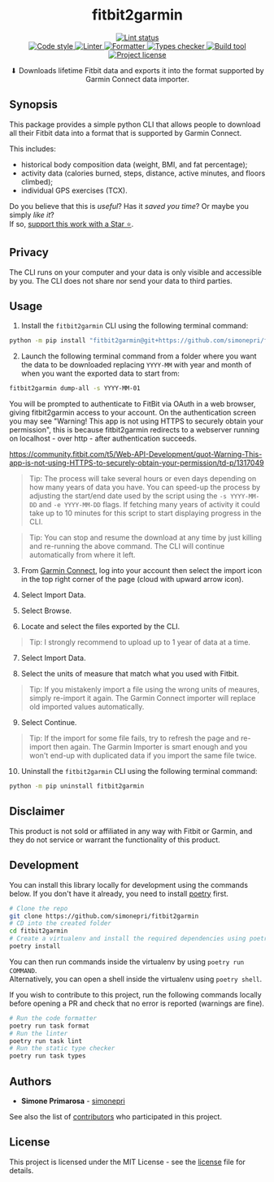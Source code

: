 <h1 align="center">
  <b>fitbit2garmin</b>
</h1>
<p align="center">
  <!-- Lint -->
  <a href="https://github.com/simonepri/fitbit2garmin/actions?query=workflow:lint+branch:main">
    <img src="https://github.com/simonepri/fitbit2garmin/workflows/lint/badge.svg?branch=main" alt="Lint status" />
  </a>
  <br />
  <!-- Code style -->
  <a href="https://github.com/ambv/black">
    <img src="https://img.shields.io/badge/code%20style-black-000000.svg" alt="Code style" />
  </a>
  <!-- Linter -->
  <a href="https://github.com/PyCQA/pylint">
    <img src="https://img.shields.io/badge/linter-pylint-ce963f.svg" alt="Linter" />
  </a>
  <!-- Formatter -->
  <a href="https://github.com/omnilib/ufmt">
    <img src="https://img.shields.io/badge/formatter-ufmt-296db2.svg" alt="Formatter" />
  </a>
  <!-- Types checker -->
  <a href="https://github.com/PyCQA/pylint">
    <img src="https://img.shields.io/badge/types%20checker-mypy-296db2.svg" alt="Types checker" />
  </a>
  <!-- Build tool -->
  <a href="https://github.com/python-poetry/poetry">
    <img src="https://img.shields.io/badge/build%20system-poetry-4e5dc8.svg" alt="Build tool" />
  </a>
  <br />
  <!-- License -->
  <a href="https://github.com/simonepri/fitbit2garmin/tree/main/license">
    <img src="https://img.shields.io/github/license/simonepri/fitbit2garmin.svg" alt="Project license" />
  </a>
</p>
<p align="center">
  ⬇ Downloads lifetime Fitbit data and exports it into the format supported by Garmin Connect data importer.
</p>


## Synopsis

This package provides a simple python CLI that allows people to download all
their Fitbit data into a format that is supported by Garmin Connect.

This includes:
 - historical body composition data (weight, BMI, and fat percentage);
 - activity data (calories burned, steps, distance, active minutes, and floors climbed);
 - individual GPS exercises (TCX).


Do you believe that this is *useful*?
Has it *saved you time*?
Or maybe you simply *like it*?  
If so, [support this work with a Star ⭐️][start].


## Privacy

The CLI runs on your computer and your data is only visible and accessible by
you. The CLI does not share nor send your data to third parties.


## Usage

1. Install the `fitbit2garmin` CLI using the following terminal command:
```bash
python -m pip install "fitbit2garmin@git+https://github.com/simonepri/fitbit2garmin"
```

2. Launch the following terminal command from a folder where you
want the data to be downloaded replacing `YYYY-MM` with year and month of when
you want the exported data to start from:
```bash
fitbit2garmin dump-all -s YYYY-MM-01
```

You will be prompted to authenticate to FitBit via OAuth in a web browser,
giving fitbit2garmin access to your account.
On the authentication screen you may see "Warning! This app is not using HTTPS
to securely obtain your permission", this is because fitbit2garmin redirects to
a webserver running on localhost - over http - after authentication succeeds.

https://community.fitbit.com/t5/Web-API-Development/quot-Warning-This-app-is-not-using-HTTPS-to-securely-obtain-your-permission/td-p/1317049

> Tip: The process will take several hours or even days depending on how many
        years of data you have. You can speed-up the process by adjusting the
        start/end date used by the script using the `-s YYYY-MM-DD` and
        `-e YYYY-MM-DD` flags.
        If fetching many years of activity it could take up to 10 minutes for
        this script to start displaying progress in the CLI.

> Tip: You can stop and resume the download at any time by just killing and
       re-running the above command. The CLI will continue automatically from
       where it left.

3. From [Garmin Connect][garmin:connect], log into your account then select the
import icon in the top right corner of the page (cloud with upward arrow icon).

4. Select Import Data.

5. Select Browse.

6. Locate and select the files exported by the CLI.

> Tip: I strongly recommend to upload up to 1 year of data at a time.

7. Select Import Data.

8. Select the units of measure that match what you used with Fitbit.

> Tip: If you mistakenly import a file using the wrong units of meaures, simply
       re-import it again. The Garmin Connect importer will replace old imported
       values automatically.

9. Select Continue.

> Tip: If the import for some file fails, try to refresh the page and re-import
       then again. The Garmin Importer is smart enough and you won't end-up with
       duplicated data if you import the same file twice.

10. Uninstall the `fitbit2garmin` CLI using the following terminal command:
```bash
python -m pip uninstall fitbit2garmin
```

## Disclaimer

This product is not sold or affiliated in any way with Fitbit or Garmin, and
they do not service or warrant the functionality of this product.


## Development

You can install this library locally for development using the commands below.
If you don't have it already, you need to install [poetry](https://python-poetry.org/docs/#installation) first.

```bash
# Clone the repo
git clone https://github.com/simonepri/fitbit2garmin
# CD into the created folder
cd fitbit2garmin
# Create a virtualenv and install the required dependencies using poetry
poetry install
```

You can then run commands inside the virtualenv by using `poetry run COMMAND`.  
Alternatively, you can open a shell inside the virtualenv using `poetry shell`.


If you wish to contribute to this project, run the following commands locally before opening a PR and check that no error is reported (warnings are fine).

```bash
# Run the code formatter
poetry run task format
# Run the linter
poetry run task lint
# Run the static type checker
poetry run task types
```


## Authors

- **Simone Primarosa** - [simonepri][github:simonepri]

See also the list of [contributors][contributors] who participated in this project.


## License

This project is licensed under the MIT License - see the [license][license] file
for details.



<!-- Links -->

[start]: https://github.com/simonepri/fitbit2garmin#start-of-content
[license]: https://github.com/simonepri/fitbit2garmin/tree/main/license
[contributors]: https://github.com/simonepri/fitbit2garmin/contributors

[github:simonepri]: https://github.com/simonepri
[garmin:connect]: https://connect.garmin.com/signin
